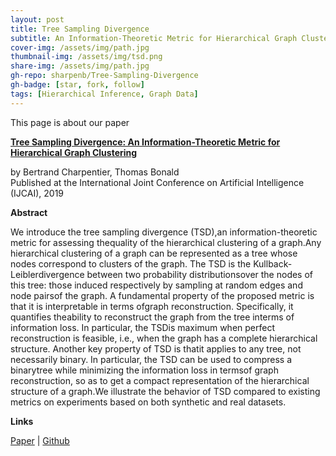 ```yaml
---
layout: post
title: Tree Sampling Divergence
subtitle: An Information-Theoretic Metric for Hierarchical Graph Clustering - IJCAI 2019
cover-img: /assets/img/path.jpg
thumbnail-img: /assets/img/tsd.png
share-img: /assets/img/path.jpg
gh-repo: sharpenb/Tree-Sampling-Divergence
gh-badge: [star, fork, follow]
tags: [Hierarchical Inference, Graph Data]
---
```


This page is about our paper

[**Tree Sampling Divergence: An Information-Theoretic Metric for Hierarchical Graph Clustering**](https://www.ijcai.org/proceedings/2019/0286.pdf)

by Bertrand Charpentier, Thomas Bonald  
Published at the International Joint Conference on Artificial Intelligence (IJCAI), 2019

**Abstract**

We introduce the tree sampling divergence (TSD),an information-theoretic metric for assessing thequality of the hierarchical clustering of a graph.Any hierarchical clustering of a graph can be represented as a tree whose nodes correspond to clusters of the graph. The TSD is the Kullback-Leiblerdivergence between two probability distributionsover the nodes of this tree: those induced respectively by sampling at random edges and node pairsof the graph. A fundamental property of the proposed metric is that it is interpretable in terms ofgraph reconstruction. Specifically, it quantifies theability to reconstruct the graph from the tree interms of information loss. In particular, the TSDis maximum when perfect reconstruction is feasible, i.e., when the graph has a complete hierarchical structure. Another key property of TSD is thatit applies to any tree, not necessarily binary. In particular, the TSD can be used to compress a binarytree while minimizing the information loss in termsof graph reconstruction, so as to get a compact representation of the hierarchical structure of a graph.We illustrate the behavior of TSD compared to existing metrics on experiments based on both synthetic and real datasets.

**Links**

[Paper](https://www.ijcai.org/proceedings/2019/0286.pdf) | [Github](https://github.com/sharpenb/Tree-Sampling-Divergence)
